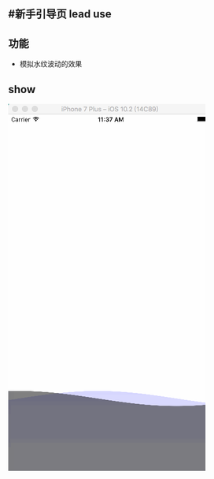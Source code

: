 #新手引导页 lead use
---

## 功能

* 模拟水纹波动的效果
 
## show
![water](https://github.com/Joyce-X/JJWaterAnimate/blob/master/send.gif?raw=true)
